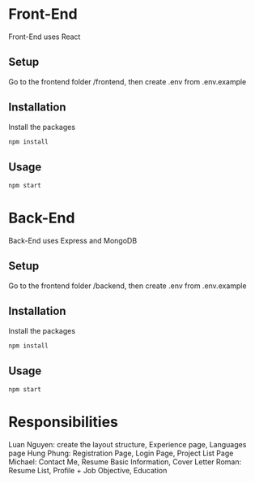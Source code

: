 # Front-End

Front-End uses React

## Setup

Go to the frontend folder /frontend, then create .env from .env.example

## Installation

Install the packages

```bash
npm install
```

## Usage

```python
npm start
```

# Back-End

Back-End uses Express and MongoDB

## Setup

Go to the frontend folder /backend, then create .env from .env.example

## Installation

Install the packages

```bash
npm install
```

## Usage

```python
npm start
```

# Responsibilities

Luan Nguyen: create the layout structure, Experience page, Languages page
Hung Phung: Registration Page, Login Page, Project List Page
Michael: Contact Me, Resume Basic Information, Cover Letter
Roman: Resume List, Profile + Job Objective, Education